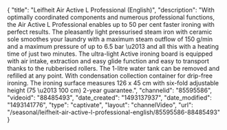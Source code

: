 {
    "title": "Leifheit Air Active L Professional (English)",
    "description": "With optimally coordinated components and numerous professional functions, the Air Active L Professional enables up to 50 per cent faster ironing with perfect results. The pleasantly light pressurised steam iron with ceramic sole smoothes your laundry with a maximum steam outflow of 150 g\/min and a maximum pressure of up to 6.5 bar \u2013 and all this with a heating time of just two minutes. The ultra-light Active ironing board is equipped with air intake, extraction and easy glide function and easy to transport thanks to the rubberised rollers. The 1-litre water tank can be removed and refilled at any point. With condensation collection container for drip-free ironing. The ironing surface measures 126 x 45 cm with six-fold adjustable height (75 \u2013 100 cm) 2-year guarantee.",
    "channelid": "85595586",
    "videoid": "88485493",
    "date_created": "1493137937",
    "date_modified": "1493141776",
    "type": "captivate",
    "layout": "channelVideo",
    "url": "\/seasonal\/leifheit-air-active-l-professional-english\/85595586-88485493"
}